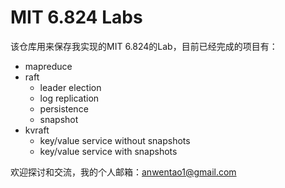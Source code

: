 # MIT 6.824 Labs

该仓库用来保存我实现的MIT 6.824的Lab，目前已经完成的项目有：

* mapreduce
* raft
  * leader election
  * log replication
  * persistence
  * snapshot
* kvraft
  * key/value service without snapshots
  * key/value service with snapshots


欢迎探讨和交流，我的个人邮箱：anwentao1@gmail.com